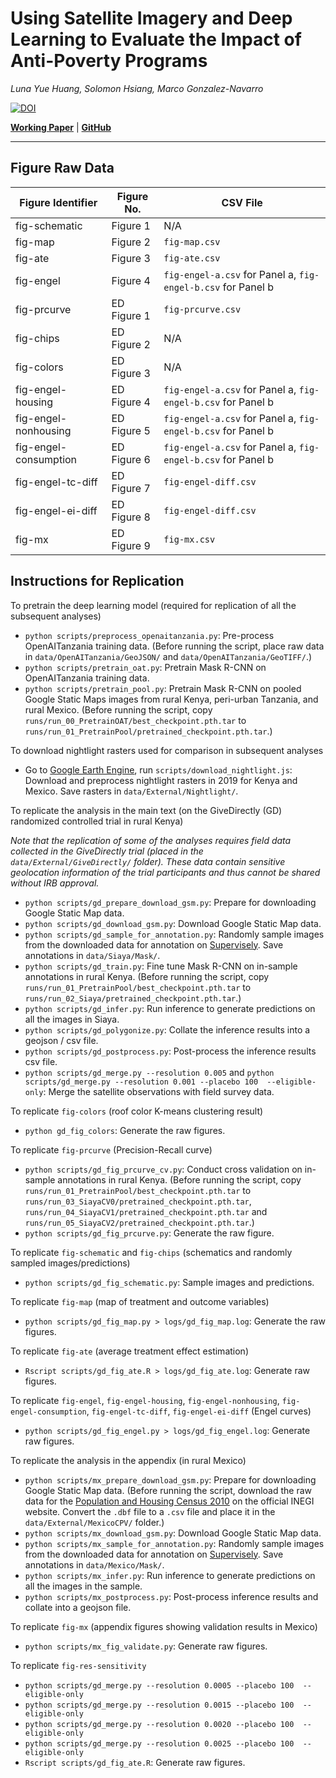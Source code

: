 # Using Satellite Imagery and Deep Learning to Evaluate the Impact of Anti-Poverty Programs

_Luna Yue Huang, Solomon Hsiang, Marco Gonzalez-Navarro_

[![DOI](https://zenodo.org/badge/192596578.svg)](https://zenodo.org/badge/latestdoi/192596578)

[__Working Paper__](http://luna-yue-huang.com/assets/pdf/jmp.pdf) | [__GitHub__](https://github.com/luna983/beyond-nightlight)

----

## Figure Raw Data

| Figure Identifier | Figure No. | CSV File |
| --- | --- | --- |
| fig-schematic | Figure 1 | N/A |
| fig-map | Figure 2 | `fig-map.csv` |
| fig-ate | Figure 3 | `fig-ate.csv` |
| fig-engel | Figure 4 | `fig-engel-a.csv` for Panel a, `fig-engel-b.csv` for Panel b |
| fig-prcurve | ED Figure 1 | `fig-prcurve.csv` |
| fig-chips | ED Figure 2 | N/A |
| fig-colors | ED Figure 3 | N/A |
| fig-engel-housing | ED Figure 4 | `fig-engel-a.csv` for Panel a, `fig-engel-b.csv` for Panel b |
| fig-engel-nonhousing | ED Figure 5 | `fig-engel-a.csv` for Panel a, `fig-engel-b.csv` for Panel b |
| fig-engel-consumption | ED Figure 6 | `fig-engel-a.csv` for Panel a, `fig-engel-b.csv` for Panel b |
| fig-engel-tc-diff | ED Figure 7 | `fig-engel-diff.csv` |
| fig-engel-ei-diff | ED Figure 8 | `fig-engel-diff.csv` |
| fig-mx | ED Figure 9 | `fig-mx.csv` |

## Instructions for Replication

To pretrain the deep learning model (required for replication of all the subsequent analyses)

- `python scripts/preprocess_openaitanzania.py`: Pre-process OpenAITanzania training data. (Before running the script, place raw data in `data/OpenAITanzania/GeoJSON/` and `data/OpenAITanzania/GeoTIFF/`.)
- `python scripts/pretrain_oat.py`: Pretrain Mask R-CNN on OpenAITanzania training data.
- `python scripts/pretrain_pool.py`: Pretrain Mask R-CNN on pooled Google Static Maps images from rural Kenya, peri-urban Tanzania, and rural Mexico. (Before running the script, copy `runs/run_00_PretrainOAT/best_checkpoint.pth.tar` to `runs/run_01_PretrainPool/pretrained_checkpoint.pth.tar`.)

To download nightlight rasters used for comparison in subsequent analyses

- Go to [Google Earth Engine](https://code.earthengine.google.com), run `scripts/download_nightlight.js`: Download and preprocess nightlight rasters in 2019 for Kenya and Mexico. Save rasters in `data/External/Nightlight/`.

To replicate the analysis in the main text (on the GiveDirectly (GD) randomized controlled trial in rural Kenya)

_Note that the replication of some of the analyses requires field data collected in the GiveDirectly trial (placed in the `data/External/GiveDirectly/` folder). These data contain sensitive geolocation information of the trial participants and thus cannot be shared without IRB approval._

- `python scripts/gd_prepare_download_gsm.py`: Prepare for downloading Google Static Map data.
- `python scripts/gd_download_gsm.py`: Download Google Static Map data.
- `python scripts/gd_sample_for_annotation.py`: Randomly sample images from the downloaded data for annotation on [Supervisely](https://supervise.ly/). Save annotations in `data/Siaya/Mask/`.
- `python scripts/gd_train.py`: Fine tune Mask R-CNN on in-sample annotations in rural Kenya. (Before running the script, copy `runs/run_01_PretrainPool/best_checkpoint.pth.tar` to `runs/run_02_Siaya/pretrained_checkpoint.pth.tar`.)
- `python scripts/gd_infer.py`: Run inference to generate predictions on all the images in Siaya.
- `python scripts/gd_polygonize.py`: Collate the inference results into a geojson / csv file.
- `python scripts/gd_postprocess.py`: Post-process the inference results csv file.
- `python scripts/gd_merge.py --resolution 0.005` and `python scripts/gd_merge.py --resolution 0.001 --placebo 100  --eligible-only`: Merge the satellite observations with field survey data.

To replicate `fig-colors` (roof color K-means clustering result)

- `python gd_fig_colors`: Generate the raw figures.

To replicate `fig-prcurve` (Precision-Recall curve)

- `python scripts/gd_fig_prcurve_cv.py`: Conduct cross validation on in-sample annotations in rural Kenya. (Before running the script, copy `runs/run_01_PretrainPool/best_checkpoint.pth.tar` to `runs/run_03_SiayaCV0/pretrained_checkpoint.pth.tar`, `runs/run_04_SiayaCV1/pretrained_checkpoint.pth.tar` and `runs/run_05_SiayaCV2/pretrained_checkpoint.pth.tar`.)
- `python scripts/gd_fig_prcurve.py`: Generate the raw figure.

To replicate `fig-schematic` and `fig-chips` (schematics and randomly sampled images/predictions)

- `python scripts/gd_fig_schematic.py`: Sample images and predictions.

To replicate `fig-map` (map of treatment and outcome variables)

- `python scripts/gd_fig_map.py > logs/gd_fig_map.log`: Generate the raw figures.

To replicate `fig-ate` (average treatment effect estimation)

- `Rscript scripts/gd_fig_ate.R > logs/gd_fig_ate.log`: Generate raw figures.

To replicate `fig-engel`, `fig-engel-housing`, `fig-engel-nonhousing`, `fig-engel-consumption`, `fig-engel-tc-diff`, `fig-engel-ei-diff` (Engel curves)

- `python scripts/gd_fig_engel.py > logs/gd_fig_engel.log`: Generate raw figures.

To replicate the analysis in the appendix (in rural Mexico)

- `python scripts/mx_prepare_download_gsm.py`: Prepare for downloading Google Static Map data. (Before running the script, download the raw data for the [Population and Housing Census 2010](https://www.inegi.org.mx/programas/ccpv/2010/default.html) on the official INEGI website. Convert the `.dbf` file to a `.csv` file and place it in the `data/External/MexicoCPV/` folder.)
- `python scripts/mx_download_gsm.py`: Download Google Static Map data.
- `python scripts/mx_sample_for_annotation.py`: Randomly sample images from the downloaded data for annotation on [Supervisely](https://supervise.ly/). Save annotations in `data/Mexico/Mask/`.
- `python scripts/mx_infer.py`: Run inference to generate predictions on all the images in the sample.
- `python scripts/mx_postprocess.py`: Post-process inference results and collate into a geojson file.

To replicate `fig-mx` (appendix figures showing validation results in Mexico)

- `python scripts/mx_fig_validate.py`: Generate raw figures.

To replicate `fig-res-sensitivity`

- `python scripts/gd_merge.py --resolution 0.0005 --placebo 100  --eligible-only`
- `python scripts/gd_merge.py --resolution 0.0015 --placebo 100  --eligible-only`
- `python scripts/gd_merge.py --resolution 0.0020 --placebo 100  --eligible-only`
- `python scripts/gd_merge.py --resolution 0.0025 --placebo 100  --eligible-only`
- `Rscript scripts/gd_fig_ate.R`: Generate raw figures.
